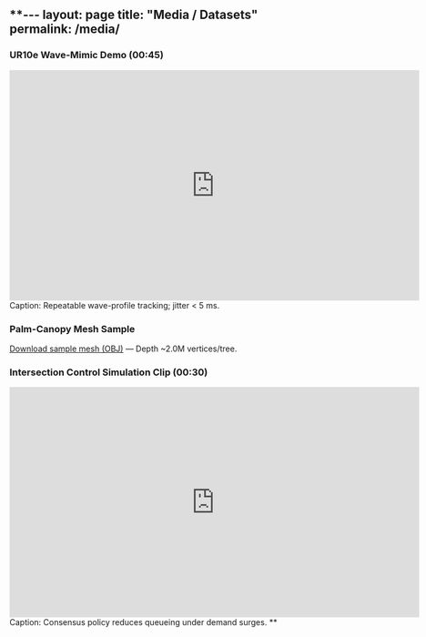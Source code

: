 **---
layout: page
title: "Media / Datasets"
permalink: /media/
---

### UR10e Wave-Mimic Demo (00:45)
<iframe width="720" height="405" src="https://www.youtube.com/embed/VIDEO_ID" title="UR10e Demo" frameborder="0" allowfullscreen></iframe>
Caption: Repeatable wave-profile tracking; jitter < 5 ms.

### Palm-Canopy Mesh Sample
[Download sample mesh (OBJ)](/assets/data/palm_mesh_sample.obj) — Depth ~2.0M vertices/tree.

### Intersection Control Simulation Clip (00:30)
<iframe width="720" height="405" src="https://www.youtube.com/embed/VIDEO_ID2" title="Traffic Sim" frameborder="0" allowfullscreen></iframe>
Caption: Consensus policy reduces queueing under demand surges.
**
